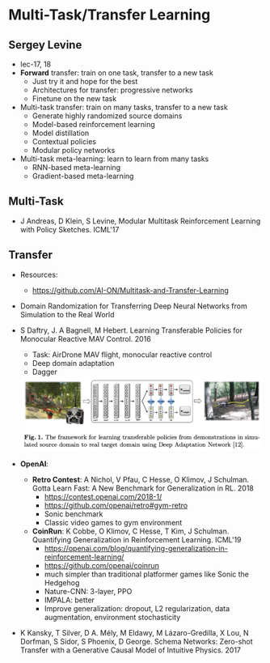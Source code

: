 # Multi-Task/Transfer Learning

## Sergey Levine
- lec-17, 18
- **Forward** transfer: train on one task, transfer to a new task
	- Just try it and hope for the best
	- Architectures for transfer: progressive networks
	- Finetune on the new task
- Multi-task transfer: train on many tasks, transfer to a new task
	- Generate highly randomized source domains
	- Model-based reinforcement learning
	- Model distillation
	- Contextual policies
	- Modular policy networks
- Multi-task meta-learning: learn to learn from many tasks
	- RNN-based meta-learning
	- Gradient-based meta-learning

## Multi-Task
- J Andreas, D Klein, S Levine, Modular Multitask Reinforcement Learning with Policy Sketches. ICML'17

## Transfer
- Resources:
	- https://github.com/AI-ON/Multitask-and-Transfer-Learning
- Domain Randomization for Transferring Deep Neural Networks from Simulation to the Real World
- S Daftry, J. A Bagnell, M Hebert. Learning Transferable Policies for Monocular Reactive MAV Control. 2016
	- Task: AirDrone MAV flight, monocular reactive control
	- Deep domain adaptation
	- Dagger
	<img src="/RL/images/transfer/mav.png" alt="drawing" width="500"/>

- **OpenAI**:
	- **Retro Contest**: A Nichol, V Pfau, C Hesse, O Klimov, J Schulman. Gotta Learn Fast: A New Benchmark for Generalization in RL. 2018
		- https://contest.openai.com/2018-1/
		- https://github.com/openai/retro#gym-retro
		- Sonic benchmark
		- Classic video games to gym environment
	- **CoinRun**: K Cobbe, O Klimov, C Hesse, T Kim, J Schulman. Quantifying Generalization in Reinforcement Learning. ICML'19
		- https://openai.com/blog/quantifying-generalization-in-reinforcement-learning/
		- https://github.com/openai/coinrun
		- much simpler than traditional platformer games like Sonic the Hedgehog
		- Nature-CNN: 3-layer, PPO
		- IMPALA: better
		- Improve generalization: dropout, L2 regularization, data augmentation, environment stochasticity
- K Kansky, T Silver, D A. Mély, M Eldawy, M Lázaro-Gredilla, X Lou, N Dorfman, S Sidor, S Phoenix, D George. Schema Networks: Zero-shot Transfer with a Generative Causal Model of Intuitive Physics. 2017